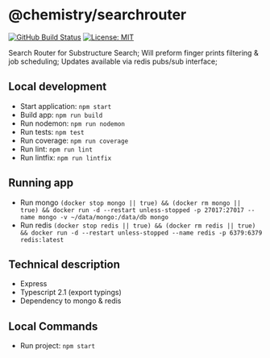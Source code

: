# @chemistry/searchrouter

[![GitHub Build Status](https://github.com/chemistry/crystallography.io/workflows/CI/badge.svg)](https://github.com/chemistry/crystallography.io/actions?query=workflow%3ACI)
[![License: MIT](https://img.shields.io/badge/License-MIT-gren.svg)](https://opensource.org/licenses/MIT)

Search Router for Substructure Search; Will preform finger prints filtering & job scheduling;
Updates available via redis pubs/sub interface;

## Local development

* Start application: `npm start`
* Build app: `npm run build`
* Run nodemon: `npm run nodemon`
* Run tests: `npm test`
* Run coverage: `npm run coverage`
* Run lint: `npm run lint`
* Run lintfix: `npm run lintfix`

## Running app

* Run mongo `(docker stop mongo || true) && (docker rm mongo || true) && docker run -d --restart unless-stopped -p 27017:27017 --name mongo -v ~/data/mongo:/data/db mongo`
* Run redis `(docker stop redis || true) && (docker rm redis || true) && docker run -d --restart unless-stopped --name redis -p 6379:6379 redis:latest`

## Technical description

* Express
* Typescript 2.1 (export typings)
* Dependency to mongo & redis

## Local Commands

* Run project: `npm start`

